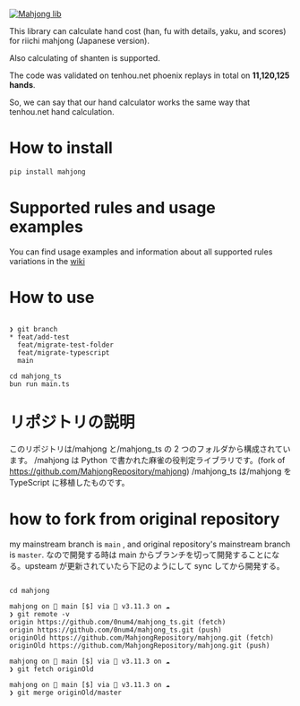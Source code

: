 [![Mahjong lib](https://github.com/MahjongRepository/mahjong/actions/workflows/lint_and_test.yml/badge.svg)](https://github.com/MahjongRepository/mahjong/actions/workflows/lint_and_test.yml)

This library can calculate hand cost (han, fu with details, yaku, and scores) for riichi mahjong (Japanese version).

Also calculating of shanten is supported.

The code was validated on tenhou.net phoenix replays in total on **11,120,125 hands**.

So, we can say that our hand calculator works the same way that tenhou.net hand calculation.

# How to install

```bash
pip install mahjong
```

# Supported rules and usage examples

You can find usage examples and information about all supported rules variations in the [wiki](https://github.com/MahjongRepository/mahjong/wiki)

# How to use

```

❯ git branch
* feat/add-test
  feat/migrate-test-folder
  feat/migrate-typescript
  main

cd mahjong_ts
bun run main.ts
```

# リポジトリの説明

このリポジトリは/mahjong と/mahjong_ts の 2 つのフォルダから構成されています。
/mahjong は Python で書かれた麻雀の役判定ライブラリです。(fork of https://github.com/MahjongRepository/mahjong)
/mahjong_ts は/mahjong を TypeScript に移植したものです。

# how to fork from original repository

my mainstream branch is `main` , and original repository's mainstream branch is `master`.
なので開発する時は main からブランチを切って開発することになる。upsteam が更新されていたら下記のようにして sync してから開発する。

```

cd mahjong

mahjong on  main [$] via 🐍 v3.11.3 on ☁️
❯ git remote -v
origin https://github.com/0num4/mahjong_ts.git (fetch)
origin https://github.com/0num4/mahjong_ts.git (push)
originOld https://github.com/MahjongRepository/mahjong.git (fetch)
originOld https://github.com/MahjongRepository/mahjong.git (push)

mahjong on  main [$] via 🐍 v3.11.3 on ☁️
❯ git fetch originOld

mahjong on  main [$] via 🐍 v3.11.3 on ☁️
❯ git merge originOld/master

```
